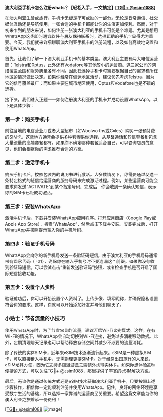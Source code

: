 **澳大利亞手机卡怎么注册whats？【轻松入手，一文搞定】[[TG💪+ @esim1088](https://t.me/s/esim1088)]**

在澳大利亚生活或旅行，手机卡无疑是不可或缺的一部分。无论是日常通信、社交媒体互动还是导航使用，一张合适的手机卡都能让你的生活更加便利。然而，对于初来乍到的朋友来说，如何注册一张澳大利亚的手机卡可能是个难题。尤其是想用WhatsApp这类即时通讯软件与朋友保持联系时，选择正确的手机卡显得尤为重要。今天，我们就来详细聊聊澳大利亚手机卡的注册流程，以及如何高效地设置和使用WhatsApp。

首先，让我们了解一下澳大利亚手机卡的基本类型。澳大利亚主要有两大电信运营商：Telstra和Optus，此外还有Vodafone等其他较小的运营商。这三家公司的网络覆盖范围和服务质量各有不同，因此在选择手机卡时需要根据自己的需求和所在地区的情况做出决定。如果你经常在偏远地区活动，建议优先考虑Telstra，因为它的信号覆盖最广；而如果主要在城市地区使用，Optus和Vodafone也是不错的选择。

接下来，我们进入正题——如何注册澳大利亚的手机卡并成功设置WhatsApp。以下是具体步骤：

### 第一步：购买手机卡

前往当地的电信营业厅或者大型超市（如Woolworths或Coles）购买一张预付费的SIM卡。这些地方通常会提供多种套餐供你选择，从基础通话和短信套餐到包含大量流量的高端套餐都有。如果你不确定哪种套餐适合自己，可以咨询店员的意见，他们会根据你的需求推荐合适的方案。

### 第二步：激活手机卡

购买手机卡后，按照包装内的说明书进行激活。大多数情况下，你需要通过发送一条特定格式的短信给运营商的服务号码来完成激活过程。例如，某些运营商可能会要求你发送“ACTIVATE”到某个指定号码。完成后，你会收到一条确认短信，表示你的SIM卡已经成功激活。

### 第三步：安装WhatsApp

激活手机卡后，下载并安装WhatsApp应用程序。打开应用商店（Google Play或Apple App Store），搜索“WhatsApp”，然后点击下载并安装。安装完成后，打开WhatsApp并按照提示输入你的手机号码。

### 第四步：验证手机号码

WhatsApp会向你的新手机号发送一条验证码短信。由于澳大利亚的手机号码通常带有国家代码（+61），确保你在输入手机号时不要遗漏这个前缀。如果你没有收到验证码短信，可以尝试点击“重新发送验证码”按钮，或者检查手机是否开启了国际短信接收功能。

### 第五步：设置个人资料

验证成功后，你可以开始设置个人资料了。上传头像、填写昵称，并确保隐私设置符合你的要求。这样，你就可以开始添加好友并与他们聊天了。

### 小贴士：节省流量的小技巧

使用WhatsApp时，为了节省宝贵的流量，建议开启Wi-Fi优先模式。这样，在有Wi-Fi的情况下，WhatsApp会自动切换到Wi-Fi连接，避免过多消耗移动数据。此外，定期清理聊天记录也可以帮助释放存储空间并减少不必要的流量消耗。

除了传统的实体SIM卡，近年来eSIM技术逐渐流行起来。eSIM是一种虚拟SIM卡，可以直接嵌入手机中，无需物理更换SIM卡。对于经常出国旅行的人来说，eSIM尤其方便，因为它支持多国漫游且无需额外携带实体卡。如果你想体验这种便捷的方式，可以关注[TG💪+ @esim1088](https://t.me/s/esim1088)，那里提供了丰富的eSIM解决方案。

最后，无论你是通过传统方式还是eSIM技术获取澳大利亚手机卡，只要按照上述步骤操作，相信你一定能顺利注册并使用WhatsApp。记住，良好的网络环境是享受数字生活的基础，所以选择一家靠谱的运营商至关重要。希望这篇文章能为你的澳大利亚之旅增添一份便利！

[[TG💪+ @esim1088](https://t.me/s/esim1088) ![Image](https://i.postimg.cc/4NQfJmqS/Snipaste-2025-05-13-00-14-12.png)]
